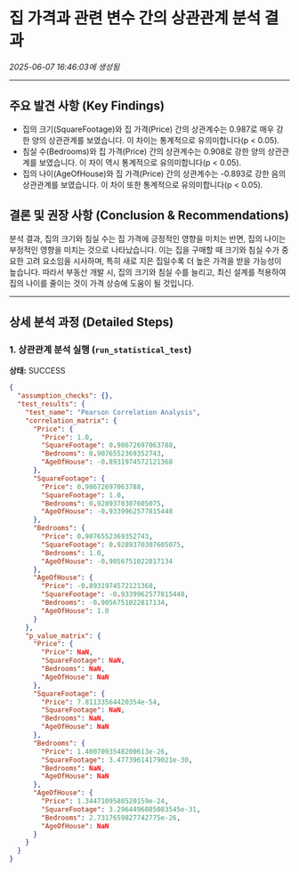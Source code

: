 # 집 가격과 관련 변수 간의 상관관계 분석 결과
_2025-06-07 16:46:03에 생성됨_

---

## 주요 발견 사항 (Key Findings)
- 집의 크기(SquareFootage)와 집 가격(Price) 간의 상관계수는 0.987로 매우 강한 양의 상관관계를 보였습니다. 이 차이는 통계적으로 유의미합니다(p < 0.05).
- 침실 수(Bedrooms)와 집 가격(Price) 간의 상관계수는 0.908로 강한 양의 상관관계를 보였습니다. 이 차이 역시 통계적으로 유의미합니다(p < 0.05).
- 집의 나이(AgeOfHouse)와 집 가격(Price) 간의 상관계수는 -0.893로 강한 음의 상관관계를 보였습니다. 이 차이 또한 통계적으로 유의미합니다(p < 0.05).


## 결론 및 권장 사항 (Conclusion & Recommendations)
분석 결과, 집의 크기와 침실 수는 집 가격에 긍정적인 영향을 미치는 반면, 집의 나이는 부정적인 영향을 미치는 것으로 나타났습니다. 이는 집을 구매할 때 크기와 침실 수가 중요한 고려 요소임을 시사하며, 특히 새로 지은 집일수록 더 높은 가격을 받을 가능성이 높습니다. 따라서 부동산 개발 시, 집의 크기와 침실 수를 늘리고, 최신 설계를 적용하여 집의 나이를 줄이는 것이 가격 상승에 도움이 될 것입니다.

---

## 상세 분석 과정 (Detailed Steps)

### 1. 상관관계 분석 실행 (`run_statistical_test`)
**상태:** SUCCESS

```json
{
  "assumption_checks": {},
  "test_results": {
    "test_name": "Pearson Correlation Analysis",
    "correlation_matrix": {
      "Price": {
        "Price": 1.0,
        "SquareFootage": 0.98672697063788,
        "Bedrooms": 0.9076552369352743,
        "AgeOfHouse": -0.8931974572121368
      },
      "SquareFootage": {
        "Price": 0.98672697063788,
        "SquareFootage": 1.0,
        "Bedrooms": 0.9289370307605075,
        "AgeOfHouse": -0.9339962577815448
      },
      "Bedrooms": {
        "Price": 0.9076552369352743,
        "SquareFootage": 0.9289370307605075,
        "Bedrooms": 1.0,
        "AgeOfHouse": -0.9056751022817134
      },
      "AgeOfHouse": {
        "Price": -0.8931974572121368,
        "SquareFootage": -0.9339962577815448,
        "Bedrooms": -0.9056751022817134,
        "AgeOfHouse": 1.0
      }
    },
    "p_value_matrix": {
      "Price": {
        "Price": NaN,
        "SquareFootage": NaN,
        "Bedrooms": NaN,
        "AgeOfHouse": NaN
      },
      "SquareFootage": {
        "Price": 7.81133564420354e-54,
        "SquareFootage": NaN,
        "Bedrooms": NaN,
        "AgeOfHouse": NaN
      },
      "Bedrooms": {
        "Price": 1.4007093548200613e-26,
        "SquareFootage": 3.47739614179021e-30,
        "Bedrooms": NaN,
        "AgeOfHouse": NaN
      },
      "AgeOfHouse": {
        "Price": 1.3447109580520159e-24,
        "SquareFootage": 3.2964496085083545e-31,
        "Bedrooms": 2.7317659827742775e-26,
        "AgeOfHouse": NaN
      }
    }
  }
}
```